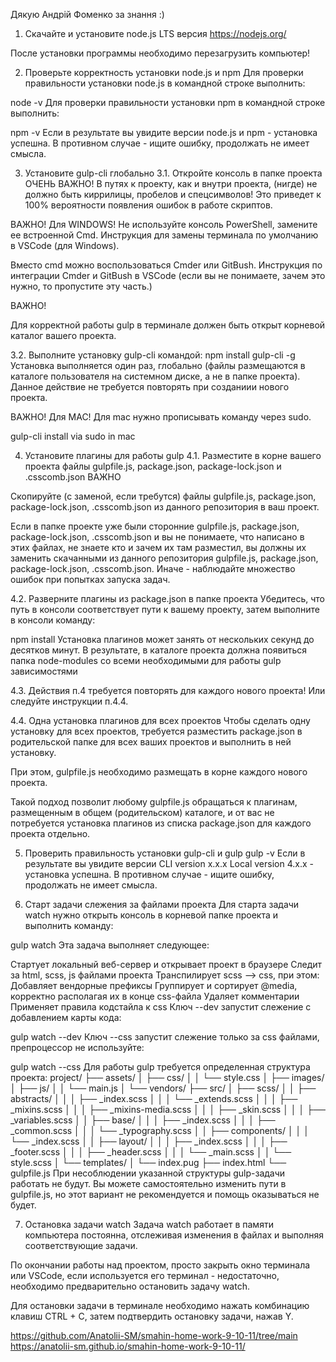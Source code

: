 Дякую Андрій Фоменко за знання :)

1. Скачайте и установите node.js
LTS версия https://nodejs.org/

После установки программы необходимо перезагрузить компьютер!

2. Проверьте корректность установки node.js и npm
Для проверки правильности установки node.js в командной строке выполнить:

node -v
Для проверки правильности установки npm в командной строке выполнить:

npm -v
Если в результате вы увидите версии node.js и npm - установка успешна. В противном случае - ищите ошибку, продолжать не имеет смысла.

3. Установите gulp-cli глобально
3.1. Откройте консоль в папке проекта
ОЧЕНЬ ВАЖНО!
В путях к проекту, как и внутри проекта, (нигде) не должно быть киррилицы, пробелов и спецсимволов!
Это приведет к 100% вероятности появления ошибок в работе скриптов.

ВАЖНО! Для WINDOWS!
Не используйте консоль PowerShell, замените ее встроенной Cmd.
Инструкция для замены терминала по умолчанию в VSCode (для Windows).

Вместо cmd можно воспользоваться Cmder или GitBush. Инструкция по интеграции Cmder и GitBush в VSCode (если вы не понимаете, зачем это нужно, то пропустите эту часть.)

ВАЖНО!

Для корректной работы gulp в терминале должен быть открыт корневой каталог вашего проекта.

3.2. Выполните установку gulp-cli командой:
npm install gulp-cli -g
Установка выполняется один раз, глобально (файлы размещаются в каталоге пользователя на системном диске, а не в папке проекта). Данное действие не требуется повторять при созданиии нового проекта.

ВАЖНО! Для MAC!
Для mac нужно прописывать команду через sudo.

gulp-cli install via sudo in mac

4. Установите плагины для работы gulp
4.1. Разместите в корне вашего проекта файлы gulpfile.js, package.json, package-lock.json и .csscomb.json
ВАЖНО

Скопируйте (с заменой, если требутся) файлы gulpfile.js, package.json, package-lock.json, .csscomb.json из данного репозитория в ваш проект.

Если в папке проекте уже были сторонние gulpfile.js, package.json, package-lock.json, .csscomb.json и вы не понимаете, что написано в этих файлах, не знаете кто и зачем их там разместил, вы должны их заменить скачанными из данного репозитория gulpfile.js, package.json, package-lock.json, .csscomb.json.
Иначе - наблюдайте множество ошибок при попытках запуска задач.

4.2. Разверните плагины из package.json в папке проекта
Убедитесь, что путь в консоли соответствует пути к вашему проекту, затем выполните в консоли команду:

npm install
Установка плагинов может занять от нескольких секунд до десятков минут.
В результате, в каталоге проекта должна появиться папка node-modules со всеми необходимыми для работы gulp зависимостями

4.3. Действия п.4 требуется повторять для каждого нового проекта!
Или следуйте инструкции п.4.4.

4.4. Одна установка плагинов для всех проектов
Чтобы сделать одну установку для всех проектов, требуется разместить package.json в родительской папке для всех ваших проектов и выполнить в ней установку.

При этом, gulpfile.js необходимо размещать в корне каждого нового проекта.

Такой подход позволит любому gulpfile.js обращаться к плагинам, размещенным в общем (родительском) каталоге, и от вас не потребуется установка плагинов из списка package.json для каждого проекта отдельно.

5. Проверить правильность установки gulp-cli и gulp
gulp -v
Если в результате вы увидите версии
CLI version x.x.x
Local version 4.x.x - установка успешна.
В противном случае - ищите ошибку, продолжать не имеет смысла.

6. Старт задачи слежения за файлами проекта
Для старта задачи watch нужно открыть консоль в корневой папке проекта и выполнить команду:

gulp watch
Эта задача выполняет следующее:

Стартует локальный веб-сервер и открывает проект в браузере
Следит за html, scss, js файлами проекта
Транспилирует scss --> css, при этом:
Добавляет вендорные префиксы
Группирует и сортирует @media, корректно располагая их в конце css-файла
Удаляет комментарии
Применяет правила кодстайла к css
Ключ --dev запустит слежение с добавлением карты кода:

gulp watch --dev
Ключ --css запустит слежение только за css файлами, препроцессор не используйте:

gulp watch --css
Для работы gulp требуется определенная структура проекта:
project/
├── assets/
│   ├── css/
│   │   └── style.css
│   ├── images/
│   ├── js/
│   │   └── main.js
│   └── vendors/
├── src/
│   ├── scss/
│   │   ├── abstracts/
│   │   │   ├── _index.scss
│   │   │   └── _extends.scss
│   │   │   ├── _mixins.scss
│   │   │   ├── _mixins-media.scss
│   │   │   ├── _skin.scss
│   │   │   ├── _variables.scss
│   │   ├── base/
│   │   │   ├── _index.scss
│   │   │   ├── _common.scss
│   │   │   └── _typography.scss
│   │   ├── components/
│   │   │   └── _index.scss
│   │   ├── layout/
│   │   │   ├── _index.scss
│   │   │   ├── _footer.scss
│   │   │   ├── _header.scss
│   │   │   └── _main.scss
│   │   └── style.scss
│   └── templates/
│       └── index.pug
├── index.html
└── gulpfile.js
При несоблюдении указанной структуры gulp-задачи работать не будут. Вы можете самостоятельно изменить пути в gulpfile.js, но этот вариант не рекомендуется и помощь оказываться не будет.

7. Остановка задачи watch
Задача watch работает в памяти компьютера постоянна, отслеживая изменения в файлах и выполняя соответствующие задачи.

По окончании работы над проектом, просто закрыть окно терминала или VSCode, если используется его терминал - недостаточно, необходимо предварительно остановить задачу watch.

Для остановки задачи в терминале необходимо нажать комбинацию клавиш CTRL + C, затем подтвердить остановку задачи, нажав Y.

https://github.com/Anatolii-SM/smahin-home-work-9-10-11/tree/main
https://anatolii-sm.github.io/smahin-home-work-9-10-11/
